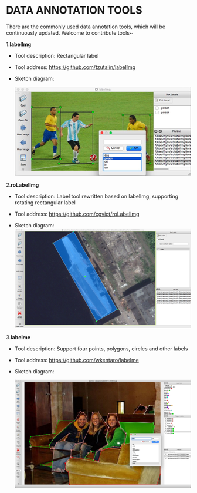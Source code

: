 # DATA ANNOTATION TOOLS

There are the commonly used data annotation tools, which will be continuously updated. Welcome to contribute tools~

1.**labelImg**

* Tool description: Rectangular label

* Tool address:  https://github.com/tzutalin/labelImg

* Sketch diagram:

  ![labelimg](../datasets/labelimg.jpg)



2.**roLabelImg**

* Tool description: Label tool rewritten based on labelImg, supporting rotating rectangular label

* Tool address:   https://github.com/cgvict/roLabelImg

* Sketch diagram:![roLabelImg](../datasets/roLabelImg.png)



3.**labelme**

* Tool description: Support four points, polygons, circles and other labels

* Tool address:   https://github.com/wkentaro/labelme

* Sketch diagram:

  ![labelme](../datasets/labelme.jpg)
